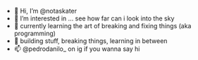 - 👋 Hi, I’m @notaskater
- 👀 I’m interested in ... see how far can i look into the sky
- 🧠 currently learning the art of breaking and fixing things (aka programming)  
- 🤝 building stuff, breaking things, learning in between
- 📫 @pedrodanilo_ on ig if you wanna say hi

<!---
notaskater/notaskater is a ✨ special ✨ repository because its `README.md` (this file) appears on your GitHub profile.
You can click the Preview link to take a look at your changes.
--->
